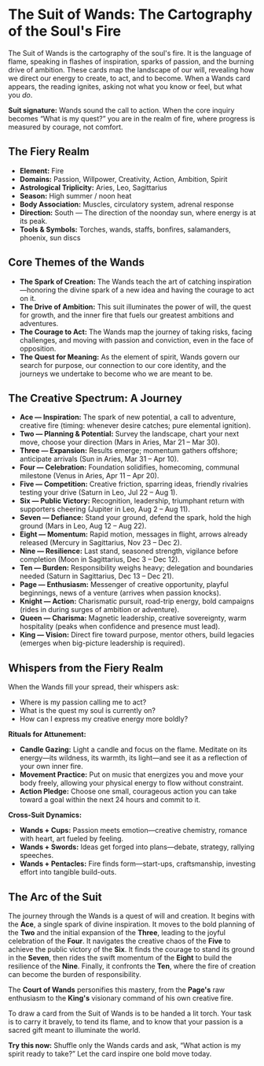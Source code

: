 # The Suit of Wands: The Cartography of the Soul's Fire

The Suit of Wands is the cartography of the soul's fire. It is the language of flame, speaking in flashes of inspiration, sparks of passion, and the burning drive of ambition. These cards map the landscape of our will, revealing how we direct our energy to create, to act, and to become. When a Wands card appears, the reading ignites, asking not what you know or feel, but what you *do*.

**Suit signature:** Wands sound the call to action. When the core inquiry becomes “What is my quest?” you are in the realm of fire, where progress is measured by courage, not comfort.

## The Fiery Realm

- **Element:** Fire
- **Domains:** Passion, Willpower, Creativity, Action, Ambition, Spirit
- **Astrological Triplicity:** Aries, Leo, Sagittarius
- **Season:** High summer / noon heat
- **Body Association:** Muscles, circulatory system, adrenal response
- **Direction:** South — The direction of the noonday sun, where energy is at its peak.
- **Tools & Symbols:** Torches, wands, staffs, bonfires, salamanders, phoenix, sun discs

## Core Themes of the Wands

*   **The Spark of Creation:** The Wands teach the art of catching inspiration—honoring the divine spark of a new idea and having the courage to act on it.
*   **The Drive of Ambition:** This suit illuminates the power of will, the quest for growth, and the inner fire that fuels our greatest ambitions and adventures.
*   **The Courage to Act:** The Wands map the journey of taking risks, facing challenges, and moving with passion and conviction, even in the face of opposition.
*   **The Quest for Meaning:** As the element of spirit, Wands govern our search for purpose, our connection to our core identity, and the journeys we undertake to become who we are meant to be.

## The Creative Spectrum: A Journey

*   **Ace — Inspiration:** The spark of new potential, a call to adventure, creative fire (timing: whenever desire catches; pure elemental ignition).  
*   **Two — Planning & Potential:** Survey the landscape, chart your next move, choose your direction (Mars in Aries, Mar 21 – Mar 30).  
*   **Three — Expansion:** Results emerge; momentum gathers offshore; anticipate arrivals (Sun in Aries, Mar 31 – Apr 10).  
*   **Four — Celebration:** Foundation solidifies, homecoming, communal milestone (Venus in Aries, Apr 11 – Apr 20).  
*   **Five — Competition:** Creative friction, sparring ideas, friendly rivalries testing your drive (Saturn in Leo, Jul 22 – Aug 1).  
*   **Six — Public Victory:** Recognition, leadership, triumphant return with supporters cheering (Jupiter in Leo, Aug 2 – Aug 11).  
*   **Seven — Defiance:** Stand your ground, defend the spark, hold the high ground (Mars in Leo, Aug 12 – Aug 22).  
*   **Eight — Momentum:** Rapid motion, messages in flight, arrows already released (Mercury in Sagittarius, Nov 23 – Dec 2).  
*   **Nine — Resilience:** Last stand, seasoned strength, vigilance before completion (Moon in Sagittarius, Dec 3 – Dec 12).  
*   **Ten — Burden:** Responsibility weighs heavy; delegation and boundaries needed (Saturn in Sagittarius, Dec 13 – Dec 21).  
*   **Page — Enthusiasm:** Messenger of creative opportunity, playful beginnings, news of a venture (arrives when passion knocks).  
*   **Knight — Action:** Charismatic pursuit, road-trip energy, bold campaigns (rides in during surges of ambition or adventure).  
*   **Queen — Charisma:** Magnetic leadership, creative sovereignty, warm hospitality (peaks when confidence and presence must lead).  
*   **King — Vision:** Direct fire toward purpose, mentor others, build legacies (emerges when big-picture leadership is required).

## Whispers from the Fiery Realm

When the Wands fill your spread, their whispers ask:

*   Where is my passion calling me to act?
*   What is the quest my soul is currently on?
*   How can I express my creative energy more boldly?

**Rituals for Attunement:**

*   **Candle Gazing:** Light a candle and focus on the flame. Meditate on its energy—its wildness, its warmth, its light—and see it as a reflection of your own inner fire.
*   **Movement Practice:** Put on music that energizes you and move your body freely, allowing your physical energy to flow without constraint.
*   **Action Pledge:** Choose one small, courageous action you can take toward a goal within the next 24 hours and commit to it.

**Cross-Suit Dynamics:**

*   **Wands + Cups:** Passion meets emotion—creative chemistry, romance with heart, art fueled by feeling.
*   **Wands + Swords:** Ideas get forged into plans—debate, strategy, rallying speeches.
*   **Wands + Pentacles:** Fire finds form—start-ups, craftsmanship, investing effort into tangible build-outs.

## The Arc of the Suit

The journey through the Wands is a quest of will and creation. It begins with the **Ace**, a single spark of divine inspiration. It moves to the bold planning of the **Two** and the initial expansion of the **Three**, leading to the joyful celebration of the **Four**. It navigates the creative chaos of the **Five** to achieve the public victory of the **Six**. It finds the courage to stand its ground in the **Seven**, then rides the swift momentum of the **Eight** to build the resilience of the **Nine**. Finally, it confronts the **Ten**, where the fire of creation can become the burden of responsibility.

The **Court of Wands** personifies this mastery, from the **Page's** raw enthusiasm to the **King's** visionary command of his own creative fire.

To draw a card from the Suit of Wands is to be handed a lit torch. Your task is to carry it bravely, to tend its flame, and to know that your passion is a sacred gift meant to illuminate the world.

**Try this now:** Shuffle only the Wands cards and ask, “What action is my spirit ready to take?” Let the card inspire one bold move today.
